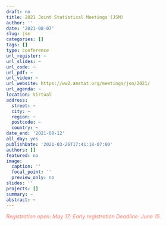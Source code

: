 ```yaml
---
draft: no
title: 2021 Joint Statistical Meetings (JSM)
author: ''
date: '2021-08-07'
slug: jsm
categories: []
tags: []
type: conference
url_register: ~
url_slides: ~
url_code: ~
url_pdf: ~
url_video: ~
url_website: https://ww2.amstat.org/meetings/jsm/2021/
url_agenda: ~
location: Virtual
address:
  street: ~
  city: ~
  region: ~
  postcode: ~
  country: ~
date_end: '2021-08-12'
all_day: yes
publishDate: '2021-03-26T17:41:18-07:00'
authors: []
featured: no
image:
  caption: ''
  focal_point: ''
  preview_only: no
slides: ''
projects: []
summary: ~
abstract: ~
---
```

<span style="color: salmon;">*Registration open: May 17; Early registration Deadline: June 15*</span>

<!--more-->
